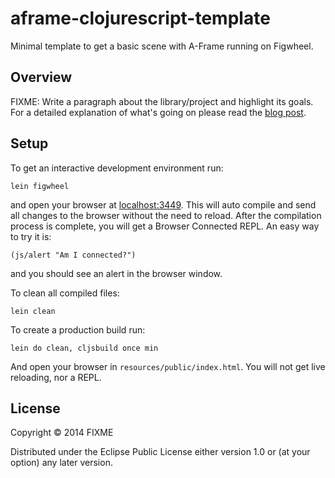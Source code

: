 # aframe-clojurescript-template

Minimal template to get a basic scene with A-Frame running on Figwheel.

## Overview

FIXME: Write a paragraph about the library/project and highlight its goals.
For a detailed explanation of what's going on please read the [blog post](https://ennuiocclusion.github.io/2017/12/30/lisp-vr-with-clojurescript-and-aframe.html).

## Setup

To get an interactive development environment run:

    lein figwheel

and open your browser at [localhost:3449](http://localhost:3449/).
This will auto compile and send all changes to the browser without the
need to reload. After the compilation process is complete, you will
get a Browser Connected REPL. An easy way to try it is:

    (js/alert "Am I connected?")

and you should see an alert in the browser window.

To clean all compiled files:

    lein clean

To create a production build run:

    lein do clean, cljsbuild once min

And open your browser in `resources/public/index.html`. You will not
get live reloading, nor a REPL. 

## License

Copyright © 2014 FIXME

Distributed under the Eclipse Public License either version 1.0 or (at your option) any later version.
